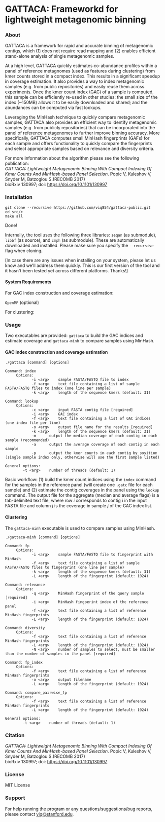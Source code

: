 GATTACA: Frameworkd for lightweight metagenomic binning
============

### About

GATTACA is a framework for rapid and accurate binning of metagenomic contigs, which (1) does not require read mapping and (2) enables efficient stand-alone analysis of single metagenomic samples. 

At a high level, GATTACA quickly estimates co-abundance profiles within a panel of reference metagnomes (used as features during clustering) from kmer counts stored in a compact index. This results in a significant speedup in coverage estimation. It also provides a way to index metagenomic samples (e.g. from public repositories) and easily reuse them across experiments. Once the kmer count index (GAC) of a sample is computed, this sample can be efficiently re-used in other studies: the small size of the index (~150MB) allows it to be easily downloaded and shared; and the abundances can be computed via fast lookups.

Leveraging the MinHash technique to quickly compare metagenomic samples, GATTACA also provides an efficient way to identify metagenomic samples (e.g. from publicly repositories) that can be incorporated into the panel of reference metagenomes to further improve binning accuracy. More specifically, GATTACA computes small MinHash fingerprints (GAFs) for each sample and offers functionality to quickly compare the fingerprints and select appropriate samples based on relevance and diversity criteria. 

For more information about the algorithm please see the following publication:  
*GATTACA: Lightweight Metagenomic Binning With Compact Indexing Of Kmer Counts And MinHash-based Panel Selection*. Popic V, Kuleshov V, Snyder M, Batzoglou S.(RECOMB 2017)  
bioRxiv 130997; doi: https://doi.org/10.1101/130997   

### Installation

```
git clone --recursive https://github.com/viq854/gattaca-public.git
cd src/c
make all
```
Done!

Internally, the tool uses the following three libraries: ```seqan``` (as submodule), ```libbf``` (as source), and ```cmph``` (as submodule). These are automatically downloaded and installed. Please make sure you specify the ```--recursive ``` flag when cloning.

[In case there are any issues when installing on your system, please let us know and we'll address them quickly. This is our first version of the tool and it hasn't been tested yet across different platforms. Thanks!]

#### System Requirements

For GAC index construction and coverage estimation:

```OpenMP``` (optional)

For clustering:


### Usage

Two executables are provided: ```gattaca``` to build the GAC indices and estimate coverage and ```gattaca-minh``` to compare samples using MinHash.

#### GAC index construction and coverage estimation
```
./gattaca [command] [options] 

Command: index 
	 Options:
			-i <arg>	sample FASTA/FASTQ file to index
			-f <arg>	text file containing a list of sample FASTA/FASTQ files to index (one line per sample)
			-k <arg>	length of the sequence kmers (default: 31)

Command: lookup 
	 Options:
			-c <arg>	input FASTA contig file [required]
			-i <arg>	GAC index 
			-f <arg>	text file containing a list of GAC indices (one index file per line) 
			-o <arg>	output file name for the results [required]
			-k <arg>	length of the sequence kmers (default: 31)
	 		-m		output the median coverage of each contig in each sample (recommended) 
	 		-a		output the average coverage of each contig in each sample 
	 		-p		output the kmer counts in each contig by position (single sample index only, otherwise will use the first sample listed)  

General options:
		-t <arg>	number of threads (default: 1)
```

Basic workflow: (1) build the kmer count indices using the ```index``` command for the samples in the reference panel (will create one ```.gatc``` file for each sample)  and (2) estimate the contig coverages in the panel using the ```lookup``` command. The output file for the aggregate (median and average flags) is a tab-delimited text file, where row *i* corresponds to contig *i* in the input FASTA file and  column *j* is the coverage in sample *j* of the GAC index list.


#### Clustering



The ```gattaca-minh``` executable is used to compare samples using MinHash.
```
./gattaca-minh [command] [options] 

Command: fp 
	 Options:
			-i <arg>	sample FASTA/FASTQ file to fingerprint with MinHash 
			-f <arg>	text file containing a list of sample FASTA/FASTQ files to fingerprint (one line per sample)
			-k <arg>	length of the sequence kmers (default: 31)
			-L <arg>	length of the fingerprint (default: 1024)

Command: relevance 
	 Options:
			-q <arg>	MinHash fingerprint of the query sample [required]
			-i <arg>	MinHash fingperint index of the reference panel 
			-f <arg>	text file containing a list of reference MinHash fingerprints
			-L <arg>	length of the fingerprint (default: 1024)

Command: diversity 
	 Options:
			-f <arg>	text file containing a list of reference MinHash fingerprints
			-L <arg>	length of the fingerprint (default: 1024)
			-N <arg>	number of samples to select, must be smaller than the number of samples in the panel [required]

Command: fp_index 
	 Options:
			-f <arg>	text file containing a list of reference MinHash fingerprints
			-o <arg>	output filename 
			-L <arg>	length of the fingerprint (default: 1024)

Command: compare_pairwise_fp 
	 Options:
			-f <arg>	text file containing a list of reference MinHash fingerprints
			-L <arg>	length of the fingerprint (default: 1024)

General options:
		-t <arg>	number of threads (default: 1)
```

### Citation
*GATTACA: Lightweight Metagenomic Binning With Compact Indexing Of Kmer Counts And MinHash-based Panel Selection*. Popic V, Kuleshov V, Snyder M, Batzoglou S.(RECOMB 2017)  
bioRxiv 130997; doi: https://doi.org/10.1101/130997   

### License
MIT License

### Support
For help running the program or any questions/suggestions/bug reports, please contact viq@stanford.edu.
